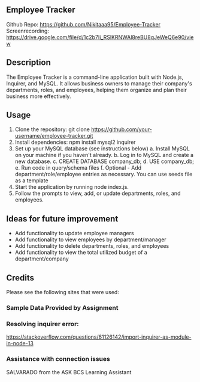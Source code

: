 ## Employee Tracker
Github Repo: https://github.com/Nikitaaa95/Employee-Tracker
Screenrecording: https://drive.google.com/file/d/1c2b7Ii_RSlKRNWAl8reBU8qJeWeQ6e90/view

## Description
The Employee Tracker is a command-line application built with Node.js, Inquirer, and MySQL. It allows business owners to manage their company's departments, roles, and employees, helping them organize and plan their business more effectively.

## Usage
1. Clone the repository: git clone https://github.com/your-username/employee-tracker.git
2. Install dependencies: npm install mysql2 inquirer
3. Set up your MySQL database (see instructions below)
    a. Install MySQL on your machine if you haven't already.
    b. Log in to MySQL and create a new database.
    c. CREATE DATABASE company_db;
    d. USE company_db;
    e. Run code in query/schema files
    f. Optional - Add department/role/employee entries as necessary. You can use seeds file as a template
4. Start the application by running node index.js.
5. Follow the prompts to view, add, or update departments, roles, and employees.

## Ideas for future improvement
- Add functionality to update employee managers 
- Add functionality to view employees by department/manager
- Add functionality to delete departments, roles, and employees
- Add functionality to view the total utilized budget of a department/company

## Credits
Please see the following sites that were used:
### Sample Data Provided by Assignment

### Resolving inquirer error:
https://stackoverflow.com/questions/61126142/import-inquirer-as-module-in-node-13

### Assistance with connection issues
SALVARADO from the ASK BCS Learning Assistant
